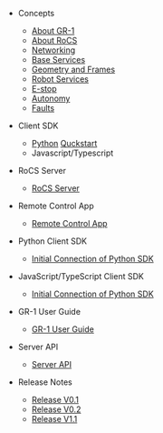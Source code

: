 - Concepts

  - [About GR-1](aboutgr-1.md)
  - [About RoCS](aboutrocs.md)
  - [Networking](networking.md)
  - [Base Services](baseservices.md)
  - [Geometry and Frames](geometryandframes.md)
  - [Robot Services](robotervices.md)
  - [E-stop](E-stop.md)
  - [Autonomy](autonomy.md)
  - [Faults](faults.md)
- Client SDK

  - [Python](python\README.md)
    [Quckstart](python\quickstart.md)
  - Javascript/Typescript
- RoCS Server

  - [RoCS Server](rocsserver.md)
- Remote Control App

  - [Remote Control App](rocsappoperation.md)
- Python Client SDK

  - [Initial Connection of Python SDK](rocsclientsdk-python.md)
- JavaScript/TypeScript Client SDK

  - [Initial Connection of Python SDK](rocsclientsdk-python.md)
- GR-1 User Guide

  - [GR-1 User Guide](gr-1userguide.md)
- Server API

  - [Server API](rocsserverapi.md)
- Release Notes

  - [Release V0.1](v0.1.md)
  - [Release V0.2](v0.2.md)
  - [Release V1.1](v1.1.md)
